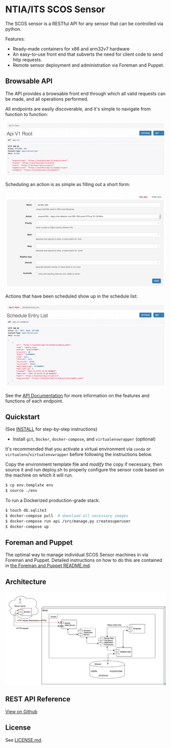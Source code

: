 NTIA/ITS SCOS Sensor
====================

The SCOS sensor is a RESTful API for any sensor that can be controlled via python.

Features:
  - Ready-made containers for x86 and arm32v7 hardware
  - An easy-to-use front end that subverts the need for client code to send http requests.
  - Remote sensor deployment and administration via Foreman and Puppet.


Browsable API
-------------
The API provides a browsable front end through which all valid requests can be made,
and all operations performed.

All endpoints are easily discoverable, and it's simple
to navigate from function to function:

![Browsable API Root](/docs/img/browsable_api_root.png?raw=true)

Scheduling an action is as simple as filling out a short form:

![Browsable API Submission](/docs/img/browsable_api_submit.png?raw=true)

Actions that have been scheduled show up in the schedule list:

![Browsable API Schedule List](/docs/img/browsable_api_schedule_list.png?raw=true)

See the [API Documentation](xxx) for more information on the features and functions
of each endpoint.


Quickstart
----------

(See [INSTALL](INSTALL.md) for step-by-step instructions)

  - Install `git`, `Docker`, `docker-compose`, and `virtualenvwrapper` (optional)

It's recommended that you activate a virtual environment via `conda` or
`virtualenv`/`virtualenvwrapper` before following the instructions below.

Copy the environment template file and *modify* the copy if necessary, then source
it and run deploy.sh to properly configure the sensor code based on the machine on
which it will run.
```bash
$ cp env.template env
$ source ./env
```

To run a Dockerized production-grade stack:
```bash
$ touch db.sqlite3
$ docker-compose pull  # download all necessary images
$ docker-compose run api /src/manage.py createsuperuser
$ docker-compose up
```

Foreman and Puppet
------------------
The optimal way to manage individual SCOS Sensor machines in via Foreman
and Puppet. Detailed instructions on how to do this are contained in
[the Foreman and Puppet README.md](puppet/README.md).


Architecture
------------
![SCOS Sensor Architecture Diagram](/docs/img/architecture_diagram.png?raw=true)


REST API Reference
------------------
[View on Github](https://ntia.github.io/scos-sensor/#)


 License
 -------
 See [LICENSE.md](LICENSE.md).
